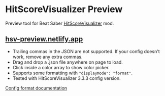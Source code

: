 # HitScoreVisualizer Preview

Preview tool for Beat Saber [HitScoreVisualizer](https://github.com/ErisApps/HitScoreVisualizer) mod.

## [hsv-preview.netlify.app](https://hsv-preview.netlify.app/)

- Trailing commas in the JSON are not supported. If your config doesn't work, remove any extra commas.
- Drag and drop a .json file anywhere on page to load.
- Click inside a color array to show color picker.
- Supports some formatting with `"displayMode": "format"`.
- Tested with HitScoreVisualizer 3.3.3 config version.

[Config format documentation](https://github.com/ErisApps/HitScoreVisualizer#how-to-config-aka-config-explained)
